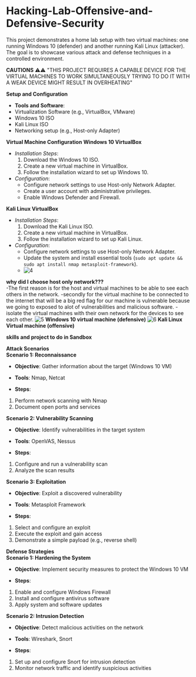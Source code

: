 # Hacking-Lab-Offensive-and-Defensive-Security
This project demonstrates a home lab setup with two virtual machines: one running Windows 10 (defender) and another running Kali Linux (attacker). The goal is to showcase various attack and defense techniques in a controlled environment.

**CAUTIONS** ⚠️⚠️
"THIS PROJECT REQUIRES A CAPABLE DEVICE FOR THE VIRTUAL MACHINES TO WORK SIMULTANEOUSLY TRYING TO DO IT WITH A WEAK DEVICE MIGHT RESULT IN OVERHEATING"

**Setup and Configuration**
- **Tools and Software**:
- Virtualization Software (e.g., VirtualBox, VMware)
- Windows 10 ISO
- Kali Linux ISO
- Networking setup (e.g., Host-only Adapter)


**Virtual Machine Configuration**
**Windows 10 VirtualBox**
- *Installation Steps*:
  1. Download the Windows 10 ISO.
  2. Create a new virtual machine in VirtualBox.
  3. Follow the installation wizard to set up Windows 10.
- *Configuration*:
  - Configure network settings to use Host-only Network Adapter.
  - Create a user account with administrative privileges.
  - Enable Windows Defender and Firewall.

**Kali Linux VirtualBox**
- *Installation Steps*:
  1. Download the Kali Linux ISO.
  2. Create a new virtual machine in VirtualBox.
  3. Follow the installation wizard to set up Kali Linux.
- *Configuration*:
  - Configure network settings to use Host-only Network Adapter.
  - Update the system and install essential tools (`sudo apt update && sudo apt install nmap metasploit-framework`).
  - ![4](https://github.com/Abdelslam1999/Hacking-Lab-Offensive-and-Defensive-Security/assets/97275603/12e4f11d-79b4-4087-b938-873407965d00)

**why did I choose host only network???**<br>
  -The first reason is for the host and virtual machines to be able to see each others in the network.
  -secondly for the virtual machine to be connected to the internet that will be a big red flag for       our machine is vulnerable because we going to exposed to alot of vulnerabilities and malicious         software. 
  -isolate the virtual machines with their own network for the devices to see each other.
![5](https://github.com/Abdelslam1999/Hacking-Lab-Offensive-and-Defensive-Security/assets/97275603/dbaa84bc-a612-4dff-beff-f36cbb46a6ee)
**Windows 10 virtual machine (defensive)**
![6](https://github.com/Abdelslam1999/Hacking-Lab-Offensive-and-Defensive-Security/assets/97275603/b5f16807-0e4e-467a-926a-8798492b122a)
**Kali Linux Virtual machine (offensive)**

**skills and project to do in Sandbox**

  **Attack Scenarios**<br>
  **Scenario 1: Reconnaissance**
- **Objective**: Gather information about the target (Windows 10 VM)
- **Tools**: Nmap, Netcat
 
 - **Steps**:
1. Perform network scanning with Nmap
2. Document open ports and services<br>

**Scenario 2: Vulnerability Scanning**
- **Objective**: Identify vulnerabilities in the target system
- **Tools**: OpenVAS, Nessus
 
 - **Steps**:
1. Configure and run a vulnerability scan
2. Analyze the scan results<br>

**Scenario 3: Exploitation**
- **Objective**: Exploit a discovered vulnerability
- **Tools**: Metasploit Framework
 
 - **Steps**:
1. Select and configure an exploit
2. Execute the exploit and gain access
3. Demonstrate a simple payload (e.g., reverse shell)

 **Defense Strategies**<br>
**Scenario 1: Hardening the System**
- **Objective**: Implement security measures to protect the Windows 10 VM
 
 - **Steps**:
1. Enable and configure Windows Firewall
2. Install and configure antivirus software
3. Apply system and software updates

**Scenario 2: Intrusion Detection**
- **Objective**: Detect malicious activities on the network
- **Tools**: Wireshark, Snort
 
 - **Steps**:
1. Set up and configure Snort for intrusion detection
2. Monitor network traffic and identify suspicious activities




